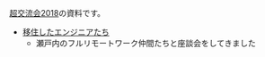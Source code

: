 [超交流会2018](http://www.johogaku.net/sn2018)の資料です。

* [移住したエンジニアたち](http://www.johogaku.net/sn2018/sn2018b4)
    * 瀬戸内のフルリモートワーク仲間たちと座談会をしてきました

